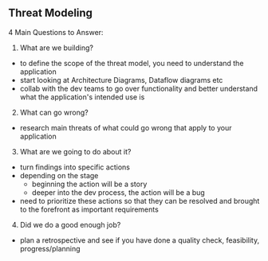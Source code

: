 ## Threat Modeling

4 Main Questions to Answer:
1. What are we building?
  * to define the scope of the threat model, you need to understand the application
  * start looking at Architecture Diagrams, Dataflow diagrams etc
  * collab with the dev teams to go over functionality and better understand what the application's intended use is
2. What can go wrong?
  * research main threats of what could go wrong that apply to your application
3. What are we going to do about it?
  * turn findings into specific actions
  * depending on the stage
    * beginning the action will be a story
    * deeper into the dev process, the action will be a bug
  * need to prioritize these actions so that they can be resolved and brought to the forefront as important requirements
4. Did we do a good enough job?
  * plan a retrospective and see if you have done a quality check, feasibility, progress/planning 
